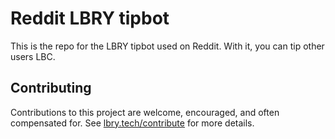 # Reddit LBRY tipbot
This is the repo for the LBRY tipbot used on Reddit. With it, you can tip other users LBC.
## Contributing
Contributions to this project are welcome, encouraged, and often compensated for. See [lbry.tech/contribute](https://lbry.tech/contribute) for more details.
